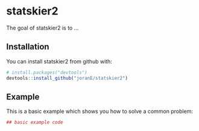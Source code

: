 # statskier2

The goal of statskier2 is to ...

## Installation

You can install statskier2 from github with:


``` r
# install.packages("devtools")
devtools::install_github("joranE/statskier2")
```

## Example

This is a basic example which shows you how to solve a common problem:

``` r
## basic example code
```
